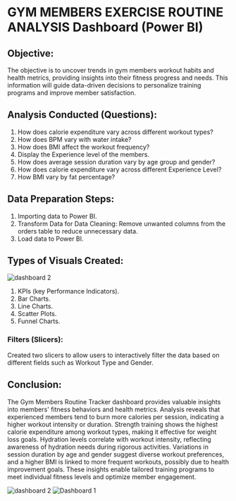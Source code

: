 # GYM MEMBERS EXERCISE ROUTINE ANALYSIS Dashboard (Power BI)

## Objective:
The objective is to uncover trends in gym members workout habits and health metrics, providing insights into their fitness progress and needs. This information will guide data-driven decisions to personalize training programs and improve member satisfaction.

## Analysis Conducted (Questions):
1. How does calorie expenditure vary across different workout types?
2. How does BPM vary with water intake?
3. How does BMI affect the workout frequency?
4. Display the Experience level of the members.
5. How does average session duration vary by age group and gender?
6. How does calorie expenditure vary across different Experience Level? 
7. How BMI vary by fat percentage? 

## Data Preparation Steps:
1. Importing data to Power BI.
2. Transform Data for Data Cleaning:
Remove unwanted columns from the orders table to reduce unnecessary data.
3. Load data to Power BI.

## Types of Visuals Created:
![dashboard 2](https://github.com/user-attachments/assets/e1705f29-1147-442c-ac91-a87ccc582a78)

1. KPIs (key Performance Indicators).
2. Bar Charts.
3. Line Charts.
4. Scatter Plots.
5. Funnel Charts.

### Filters (Slicers):
Created two slicers to allow users to interactively filter the data based on different fields such as Workout Type and Gender.

## Conclusion:
The Gym Members Routine Tracker dashboard provides valuable insights into members' fitness behaviors and health metrics. Analysis reveals that experienced members tend to burn more calories per session, indicating a higher workout intensity or duration. 
Strength training shows the highest calorie expenditure among workout types, making it effective for weight loss goals. Hydration levels correlate with workout intensity, reflecting awareness of hydration needs during rigorous activities. 
Variations in session duration by age and gender suggest diverse workout preferences, and a higher BMI is linked to more frequent workouts, possibly due to health improvement goals. 
These insights enable tailored training programs to meet individual fitness levels and optimize member engagement.

![dashboard 2](https://github.com/user-attachments/assets/b2d44229-2a3f-465b-89af-ec202d1efee4)
![Dashboard 1](https://github.com/user-attachments/assets/8131a315-5ca2-47fd-a2ae-c729ab99cf13)
